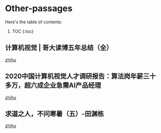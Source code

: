 # Other-passages

Here's the table of contents:

1. TOC
{:toc}


## 计算机视觉 | 哥大读博五年总结（全）  
[zhihu](https://zhuanlan.zhihu.com/p/338193330)

## 2020中国计算机视觉人才调研报告：算法岗年薪三十多万，超六成企业急需AI产品经理
[zhihu](https://zhuanlan.zhihu.com/p/352546641)

## 求道之人，不问寒暑（五）-田渊栋
[zhihu](https://zhuanlan.zhihu.com/p/352546641)
